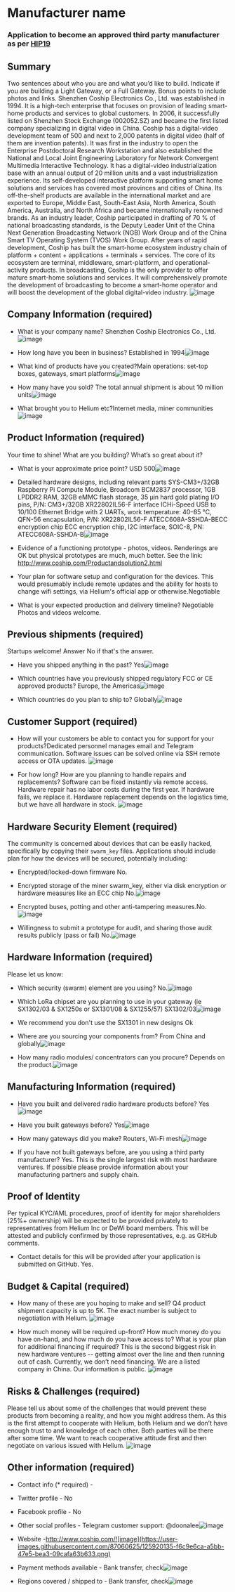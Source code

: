 # Manufacturer name
### Application to become an approved third party manufacturer as per [HIP19](https://github.com/helium/HIP/blob/master/0019-third-party-manufacturers.md)

## Summary

Two sentences about who you are and what you’d like to build. Indicate if you are building a Light Gateway, or a Full Gateway. Bonus points to include photos and links. 
Shenzhen Coship Electronics Co., Ltd. was established in 1994. It is a high-tech enterprise that focuses on provision of leading smart-home products and services to global customers. In 2006, it successfully listed on Shenzhen Stock Exchange (002052.SZ) and became the first listed company specializing in digital video in China. Coship has a digital-video development team of 500 and next to 2,000 patents in digital video (half of them are invention patents). It was first in the industry to open the Enterprise Postdoctoral Research Workstation and also established the National and Local Joint Engineering Laboratory for Network Convergent Multimedia Interactive Technology. It has a digital-video industrialization base with an annual output of 20 million units and a vast industrialization experience. Its self-developed interactive platform supporting smart home solutions and services has covered most provinces and cities of China. Its off-the-shelf products are available in the international market and are exported to Europe, Middle East, South-East Asia, North America, South America, Australia, and North Africa and became internationally renowned brands. As an industry leader, Coship participated in drafting of 70 % of national broadcasting standards, is the Deputy Leader Unit of the China Next Generation Broadcasting Network (NGB) Work Group and of the China Smart TV Operating System (TVOS) Work Group. After years of rapid development, Coship has built the smart-home ecosystem industry chain of platform + content + applications + terminals + services. The core of its ecosystem are terminal, middleware, smart-platform, and operational-activity products. In broadcasting, Coship is the only provider to offer mature smart-home solutions and services. It will comprehensively promote the development of broadcasting to become a smart-home operator and will boost the development of the global digital-video industry.
![image](https://user-images.githubusercontent.com/87060625/125915607-ac0de3b7-8a7c-415a-9b84-5169c826d37a.png)

## Company Information (required)

* What is your company name? Shenzhen Coship Electronics Co., Ltd.![image](https://user-images.githubusercontent.com/87060625/125915717-15ec8f8a-82a8-4c04-8123-bd08d0c1aa39.png)

* How long have you been in business? Established in 1994![image](https://user-images.githubusercontent.com/87060625/125915762-fd100f2e-8901-4f35-ac99-3a4b4e61a59c.png)

* What kind of products have you created?Main operations: set-top boxes, gateways, smart platforms![image](https://user-images.githubusercontent.com/87060625/125915842-8f3c10ed-e424-414d-89d2-d14a9c3db6bf.png)

* How many have you sold?  The total annual shipment is about 10 million units![image](https://user-images.githubusercontent.com/87060625/125915864-04ddbe72-a7af-40ab-a165-408556561f12.png)

* What brought you to Helium etc?Internet media, miner communities![image](https://user-images.githubusercontent.com/87060625/125915897-7a1334d5-f347-4675-a0a9-651a2a8a0379.png)


## Product Information (required)

Your time to shine! What are you building? What’s so great about it? 
* What is your approximate price point? USD 500![image](https://user-images.githubusercontent.com/87060625/125915948-2e07a88f-92d1-41cb-b8b2-4fb3a844b8db.png)

* Detailed hardware designs, including relevant parts SYS-CM3+/32GB Raspberry Pi Compute Module, Broadcom BCM2837 processor, 1GB LPDDR2 RAM, 32GB eMMC flash storage, 35 µin hard gold plating I/O pins, P/N: CM3+/32GB
XR22802IL56-F interface ICHi-Speed USB to 10/100 Ethernet Bridge with 2 UARTs, work temperature: 40–85 °C, QFN-56 encapsulation, P/N: XR22802IL56-F
ATECC608A-SSHDA-BECC encryption chip ECC encryption chip, I2C interface, SOIC-8, PN: ATECC608A-SSHDA-B![image](https://user-images.githubusercontent.com/87060625/125916077-f91ad6f4-e5c6-444e-bba1-07ec39eb5dce.png)

* Evidence of a functioning prototype - photos, videos. Renderings are OK but physical prototypes are much, much better. See the link: http://www.coship.com/Productandsolution2.html

* Your plan for software setup and configuration for the devices. This would presumably include remote updates and the ability for hosts to change wifi settings, via Helium's official app or otherwise.Negotiable
* What is your expected production and delivery timeline? Negotiable
Photos and videos welcome.

## Previous shipments (required)

Startups welcome! Answer No if that's the answer.
* Have you shipped anything in the past? Yes![image](https://user-images.githubusercontent.com/87060625/125917476-d4fd4862-66b3-4458-bd11-4ab19955f9d2.png)
 
* Which countries have you previously shipped regulatory FCC or CE approved products? Europe, the Americas![image](https://user-images.githubusercontent.com/87060625/125917377-47e7cd1c-c5f8-4f56-8f5b-fb6c3f0828a8.png)

* Which countries do you plan to ship to? Globally![image](https://user-images.githubusercontent.com/87060625/125917444-2f788c93-8d37-44df-9bfa-ef1229df7dc5.png)


## Customer Support (required)

* How will your customers be able to contact you for support for your products?Dedicated personnel manages email and Telegram communication.
Software issues can be solved online via SSH remote access or OTA updates.
![image](https://user-images.githubusercontent.com/87060625/125917574-e6f05d07-987e-497c-b944-73f3dfb6453a.png)

* For how long? How are you planning to handle repairs and replacements? Software can be fixed instantly via remote access. Hardware repair has no labor costs during the first year. If hardware fails, we replace it. Hardware replacement depends on the logistics time, but we have all hardware in stock.
![image](https://user-images.githubusercontent.com/87060625/125917596-7dfe6947-a3fc-4309-8acd-c3a73e9ac863.png)


## Hardware Security Element (required)

The community is concerned about devices that can be easily hacked, specifically by copying their `swarm_key` files. Applications should include plan for how the devices will be secured, potentially including:

* Encrypted/locked-down firmware No.
* Encrypted storage of the miner swarm_key, either via disk encryption or hardware measures like an ECC chip No.![image](https://user-images.githubusercontent.com/87060625/125919004-3dadef1e-be1d-45ee-95eb-490a6c76bcca.png)

* Encrypted buses, potting and other anti-tampering measures.No.![image](https://user-images.githubusercontent.com/87060625/125918996-7f110d6b-e637-4080-b52b-872abc186806.png)

* Willingness to submit a prototype for audit, and sharing those audit results publicly (pass or fail) No.![image](https://user-images.githubusercontent.com/87060625/125919010-64988032-dc65-48f2-a3fa-42dda6774de8.png)


## Hardware Information (required)

Please let us know:
* Which security (swarm) element are you using? No.![image](https://user-images.githubusercontent.com/87060625/125919311-f17abda1-fb2d-4ad8-a0ac-a97c5396228c.png)

* Which LoRa chipset are you planning to use in your gateway (ie SX1302/03 & SX1250s or SX1301/08 & SX1255/57) SX1302/03![image](https://user-images.githubusercontent.com/87060625/125919324-d1aae2af-3b45-4689-8edf-b901d2835d0a.png)

* We recommend you don't use the SX1301 in new designs Ok
* Where are you sourcing your components from? From China and globally![image](https://user-images.githubusercontent.com/87060625/125919370-545f9d8f-d349-49d3-9a7b-97da7cb00f59.png)

* How many radio modules/ concentrators can you procure? Depends on the product.![image](https://user-images.githubusercontent.com/87060625/125919404-6979a400-a831-4021-81b2-fe94a20fb789.png)


## Manufacturing Information (required)

* Have you built and delivered radio hardware products before?  Yes![image](https://user-images.githubusercontent.com/87060625/125919588-e0140e06-1bfd-4f50-82bb-5951c5c477e0.png)

* Have you built gateways before? Yes![image](https://user-images.githubusercontent.com/87060625/125919589-4c4d6577-8dee-4243-86cc-a514bb48c647.png)

* How many gateways did you make?  Routers, Wi-Fi mesh![image](https://user-images.githubusercontent.com/87060625/125919617-0b582953-b36f-477f-833d-1c0e2cf16089.png)

* If you have not built gateways before, are you using a third party manufacturer? Yes.
This is the single largest risk with most hardware ventures. If possible please provide information about your manufacturing partners and supply chain.

## Proof of Identity

Per typical KYC/AML procedures, proof of identity for major shareholders (25%+ ownership) will be expected to be provided privately to representatives from Helium Inc or DeWi board members. This will be attested and publicly confirmed by those representatives, e.g. as GitHub comments. 
* Contact details for this will be provided after your application is submitted on GitHub. Yes.

## Budget & Capital (required)

* How many of these are you hoping to make and sell? Q4 product shipment capacity is up to 5K. The exact number is subject to negotiation with Helium.
![image](https://user-images.githubusercontent.com/87060625/125919955-c87ef757-142c-40b8-9a71-a971e4ac7b03.png)

* How much money will be required up-front? How much money do you have on-hand, and how much do you have access to? What is your plan for additional financing if required? This is the second biggest risk in new hardware ventures -- getting almost over the line and then running out of cash.
Currently, we don’t need financing. We are a listed company in China. Our information is public.
![image](https://user-images.githubusercontent.com/87060625/125920013-5cb2b9d3-3c07-40b8-9bcf-0aab5dc57aa6.png)

## Risks & Challenges (required)

Please tell us about some of the challenges that would prevent these products from becoming a reality, and how you might address them.
As this is the first attempt to cooperate with Helium, both Helium and we don’t have enough trust to and knowledge of each other. Both parties will be there after some time. We want to reach cooperative attitude first and then negotiate on various issued with Helium.
![image](https://user-images.githubusercontent.com/87060625/125920066-418db669-fd0b-40ed-a9ad-f655ddad1758.png)

## Other information (required)
 
* Contact info (* required) -
* Twitter profile - No
* Facebook profile - No
* Other social profiles - Telegram customer support: @doonalee![image](https://user-images.githubusercontent.com/87060625/125920106-3943a21e-29fa-4b1e-aa4b-c146511a4d3a.png)

* Website -http://www.coship.com/![image](https://user-images.githubusercontent.com/87060625/125920135-f6c9e6ca-a5bb-47e5-bea3-09cafa63b633.png)

* Payment methods available - Bank transfer, check![image](https://user-images.githubusercontent.com/87060625/125920157-83512c83-c64d-4261-b079-08444d9b5619.png)

* Regions covered / shipped to - Bank transfer, check![image](https://user-images.githubusercontent.com/87060625/125920182-729e65b4-112c-4bd3-9318-f4b8db71a9c2.png)

